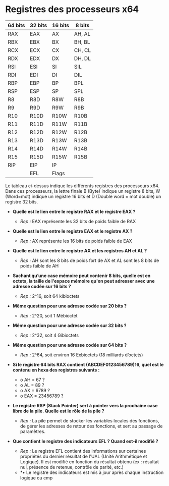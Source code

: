 # Registres des processeurs x64

| 64 bits | 32 bits | 16 bits | 8 bits |
|---------|---------|---------|--------|
| RAX     | EAX     | AX      | AH, AL |
| RBX     | EBX     | BX      | BH, BL |
| RCX     | ECX     | CX      | CH, CL |
| RDX     | EDX     | DX      | DH, DL |
| RSI     | ESI     | SI      | SIL    |
| RDI     | EDI     | DI      | DIL    |
| RBP     | EBP     | BP      | BPL    |
| RSP     | ESP     | SP      | SPL    |
| R8      | R8D     | R8W     | R8B    |
| R9      | R9D     | R9W     | R9B    |
| R10     | R10D    | R10W    | R10B   |
| R11     | R11D    | R11W    | R11B   |
| R12     | R12D    | R12W    | R12B   |
| R13     | R13D    | R13W    | R13B   |
| R14     | R14D    | R14W    | R14B   |
| R15     | R15D    | R15W    | R15B   |
| RIP     | EIP     | IP      |        |
|         | EFL     | Flags   |        |

Le tableau ci-dessus indique les différents registres des processeurs x64. Dans ces processeurs, la lettre finale B (Byte) indique un registre 8 bits, W (Word=mot) indique un registre 16 bits et D (Double word = mot double) un registre 32 bits.

- **Quelle est le lien entre le registre RAX et le registre EAX ?**
  - *Rep :* EAX représente les 32 bits de poids faible de RAX

- **Quelle est le lien entre le registre EAX et le registre AX ?**
  - *Rep :* AX représente les 16 bits de poids faible de EAX

- **Quelle est le lien entre le registre AX et les registres AH et AL ?**
  - *Rep :* AH sont les 8 bits de poids fort de AX et AL sont les 8 bits de poids faible de AH

- **Sachant qu’une case mémoire peut contenir 8 bits, quelle est en octets, la taille de l'espace mémoire qu'on peut adresser avec une adresse codée sur 16 bits ?**
  - *Rep :* 2^16, soit 64 kibioctets

- **Même question pour une adresse codée sur 20 bits ?**
  - *Rep :* 2^20, soit 1 Mébioctet

- **Même question pour une adresse codée sur 32 bits ?**
  - *Rep :* 2^32, soit 4 Gibioctets

- **Même question pour une adresse codée sur 64 bits ?**
  - *Rep :* 2^64, soit environ 16 Exbioctets (18 milliards d’octets)

- **Si le registre 64 bits RAX contient (ABCDEF0123456789)16, quel est le contenu en hexa des registres suivants :**
  - o AH = 67 ?
  - o AL = 89 ?
  - o AX = 6789 ?
  - o EAX = 23456789 ?

- **Le registre RSP (Stack Pointer) sert à pointer vers la prochaine case libre de la pile. Quelle est le rôle de la pile ?**
  - *Rep :* La pile permet de stocker les variables locales des fonctions, de gérer les adresses de retour des fonctions, et sert au passage de paramètres.

- **Que contient le registre des indicateurs EFL ? Quand est-il modifié ?**
  - *Rep :* Le registre EFL contient des informations sur certaines propriétés du dernier résultat de l'UAL (Unité Arithmétique et Logique). Il est modifié en fonction du résultat obtenu (ex : résultat nul, présence de retenue, contrôle de parité, etc.)
  - *•	Le registre des indicateurs est mis à jour après chaque instruction logique ou cmp 

